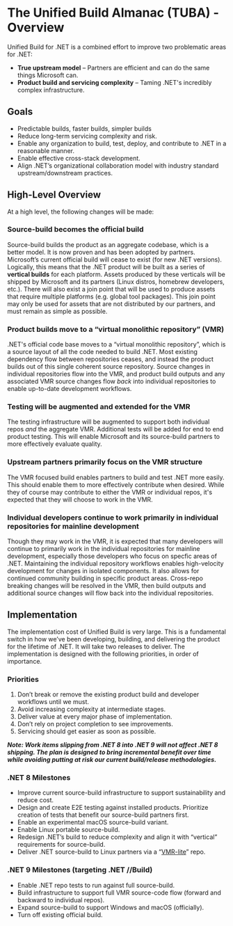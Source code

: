 # The Unified Build Almanac (TUBA) - Overview

Unified Build for .NET is a combined effort to improve two problematic areas for .NET:
- **True upstream model** – Partners are efficient and can do the same things Microsoft can.
- **Product build and servicing complexity** – Taming .NET's incredibly complex infrastructure.

## Goals

- Predictable builds, faster builds, simpler builds
- Reduce long-term servicing complexity and risk.
- Enable any organization to build, test, deploy, and contribute to .NET in a reasonable manner.
- Enable effective cross-stack development.
- Align .NET’s organizational collaboration model with industry standard upstream/downstream practices.

## High-Level Overview

At a high level, the following changes will be made:

### **Source-build becomes the official build**

Source-build builds the product as an aggregate codebase, which is a better model. It is now proven and has been adopted by partners. Microsoft’s current official build will cease to exist (for new .NET versions). Logically, this means that the .NET product will be built as a series of **vertical builds** for each platform. Assets produced by these verticals will be shipped by Microsoft and its partners (Linux distros, homebrew developers, etc.). There will also exist a join point that will be used to produce assets that require multiple platforms (e.g. global tool packages). This join point may only be used for assets that are not distributed by our partners, and must remain as simple as possible.

### **Product builds move to a “virtual monolithic repository” (VMR)**

.NET's official code base moves to a “virtual monolithic repository”, which is a source layout of all the code needed to build .NET. Most existing dependency flow between repositories ceases, and instead the product builds out of this single coherent source repository. Source changes in individual repositories flow into the VMR, and product build outputs and any associated VMR source changes flow *back* into individual repositories to enable up-to-date development workflows.

### **Testing will be augmented and extended for the VMR**

The testing infrastructure will be augmented to support both individual repos *and* the aggregate VMR. Additional tests will be added for end to end product testing. This will enable Microsoft and its source-build partners to more effectively evaluate quality.

### **Upstream partners primarily focus on the VMR structure**

The VMR focused build enables partners to build and test .NET more easily. This should enable them to more effectively contribute when desired. While they of course may contribute to either the VMR or individual repos, it's expected that they will choose to work in the VMR.

### **Individual developers continue to work primarily in individual repositories for mainline development**

Though they may work in the VMR, it is expected that many developers will continue to primarily work in the individual repositories for mainline development, especially those developers who focus on specfic areas of .NET. Maintaining the individual repository workflows enables high-velocity development for changes in isolated components. It also allows for continued community building in specific product areas. Cross-repo breaking changes will be resolved in the VMR, then build outputs and additional source changes will flow back into the individual repositories.

## Implementation

The implementation cost of Unified Build is very large. This is a fundamental switch in how we’ve been developing, building, and delivering the product for the lifetime of .NET. It will take two releases to deliver. The implementation is designed with the following priorities, in order of importance.

### **Priorities**

1. Don’t break or remove the existing product build and developer workflows until we must.
2. Avoid increasing complexity at intermediate stages.
3. Deliver value at every major phase of implementation.
4. Don’t rely on project completion to see improvements.
5. Servicing should get easier as soon as possible.

***Note: Work items slipping from .NET 8 into .NET 9 will not affect .NET 8 shipping. The plan is designed to bring incremental benefit over time while avoiding putting at risk our current build/release methodologies.***

### **.NET 8 Milestones**

- Improve current source-build infrastructure to support sustainability and reduce cost.
- Design and create E2E testing against installed products. Prioritize creation of tests that benefit our source-build partners first.
- Enable an experimental macOS source-build variant.
- Enable Linux portable source-build.
- Redesign .NET’s build to reduce complexity and align it with “vertical” requirements for source-build.
- Deliver .NET source-build to Linux partners via a “[VMR-lite](Terminology.md)” repo.

### **.NET 9 Milestones (targeting .NET //Build)**

- Enable .NET repo tests to run against full source-build.
- Build infrastructure to support full VMR source-code flow (forward and backward to individual repos).
- Expand source-build to support Windows and macOS (officially).
- Turn off existing official build.
